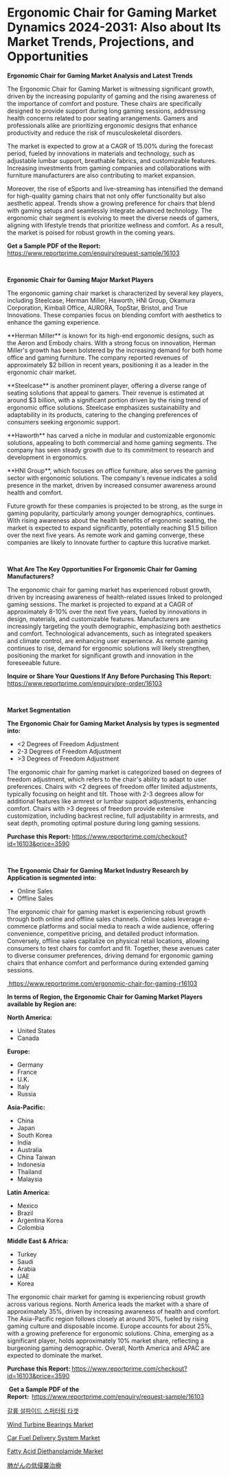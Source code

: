 <p><h1>Ergonomic Chair for Gaming Market Dynamics 2024-2031: Also about Its Market Trends, Projections, and Opportunities</h1></p><p><strong>Ergonomic Chair for Gaming Market Analysis and Latest Trends</strong></p>
<p><p>The Ergonomic Chair for Gaming Market is witnessing significant growth, driven by the increasing popularity of gaming and the rising awareness of the importance of comfort and posture. These chairs are specifically designed to provide support during long gaming sessions, addressing health concerns related to poor seating arrangements. Gamers and professionals alike are prioritizing ergonomic designs that enhance productivity and reduce the risk of musculoskeletal disorders.</p><p>The market is expected to grow at a CAGR of 15.00% during the forecast period, fueled by innovations in materials and technology, such as adjustable lumbar support, breathable fabrics, and customizable features. Increasing investments from gaming companies and collaborations with furniture manufacturers are also contributing to market expansion. </p><p>Moreover, the rise of eSports and live-streaming has intensified the demand for high-quality gaming chairs that not only offer functionality but also aesthetic appeal. Trends show a growing preference for chairs that blend with gaming setups and seamlessly integrate advanced technology. The ergonomic chair segment is evolving to meet the diverse needs of gamers, aligning with lifestyle trends that prioritize wellness and comfort. As a result, the market is poised for robust growth in the coming years.</p></p>
<p><strong>Get a Sample PDF of the Report:&nbsp;</strong> <a href="https://www.reportprime.com/enquiry/request-sample/16103">https://www.reportprime.com/enquiry/request-sample/16103</a></p>
<p>&nbsp;</p>
<p><strong>Ergonomic Chair for Gaming Major Market Players</strong></p>
<p><p>The ergonomic gaming chair market is characterized by several key players, including Steelcase, Herman Miller, Haworth, HNI Group, Okamura Corporation, Kimball Office, AURORA, TopStar, Bristol, and True Innovations. These companies focus on blending comfort with aesthetics to enhance the gaming experience.</p><p>**Herman Miller** is known for its high-end ergonomic designs, such as the Aeron and Embody chairs. With a strong focus on innovation, Herman Miller's growth has been bolstered by the increasing demand for both home office and gaming furniture. The company reported revenues of approximately $2 billion in recent years, positioning it as a leader in the ergonomic chair market.</p><p>**Steelcase** is another prominent player, offering a diverse range of seating solutions that appeal to gamers. Their revenue is estimated at around $3 billion, with a significant portion driven by the rising trend of ergonomic office solutions. Steelcase emphasizes sustainability and adaptability in its products, catering to the changing preferences of consumers seeking ergonomic support.</p><p>**Haworth** has carved a niche in modular and customizable ergonomic solutions, appealing to both commercial and home gaming segments. The company has seen steady growth due to its commitment to research and development in ergonomics. </p><p>**HNI Group**, which focuses on office furniture, also serves the gaming sector with ergonomic solutions. The company's revenue indicates a solid presence in the market, driven by increased consumer awareness around health and comfort.</p><p>Future growth for these companies is projected to be strong, as the surge in gaming popularity, particularly among younger demographics, continues. With rising awareness about the health benefits of ergonomic seating, the market is expected to expand significantly, potentially reaching $1.5 billion over the next five years. As remote work and gaming converge, these companies are likely to innovate further to capture this lucrative market.</p></p>
<p>&nbsp;</p>
<p><strong>What Are The Key Opportunities For Ergonomic Chair for Gaming Manufacturers?</strong></p>
<p><p>The ergonomic chair for gaming market has experienced robust growth, driven by increasing awareness of health-related issues linked to prolonged gaming sessions. The market is projected to expand at a CAGR of approximately 8-10% over the next five years, fueled by innovations in design, materials, and customizable features. Manufacturers are increasingly targeting the youth demographic, emphasizing both aesthetics and comfort. Technological advancements, such as integrated speakers and climate control, are enhancing user experience. As remote gaming continues to rise, demand for ergonomic solutions will likely strengthen, positioning the market for significant growth and innovation in the foreseeable future.</p></p>
<p><strong>Inquire or Share Your Questions If Any Before Purchasing This Report:</strong> <a href="https://www.reportprime.com/enquiry/pre-order/16103">https://www.reportprime.com/enquiry/pre-order/16103</a></p>
<p>&nbsp;</p>
<p><strong>Market Segmentation</strong></p>
<p><strong>The Ergonomic Chair for Gaming Market Analysis by types is segmented into:</strong></p>
<p><ul><li><2 Degrees of Freedom Adjustment</li><li>2-3 Degrees of Freedom Adjustment</li><li>>3 Degrees of Freedom Adjustment</li></ul></p>
<p><p>The ergonomic chair for gaming market is categorized based on degrees of freedom adjustment, which refers to the chair's ability to adapt to user preferences. Chairs with <2 degrees of freedom offer limited adjustments, typically focusing on height and tilt. Those with 2-3 degrees allow for additional features like armrest or lumbar support adjustments, enhancing comfort. Chairs with >3 degrees of freedom provide extensive customization, including backrest recline, full adjustability in armrests, and seat depth, promoting optimal posture during long gaming sessions.</p></p>
<p><strong>Purchase this Report:&nbsp;</strong><a href="https://www.reportprime.com/checkout?id=16103&price=3590">https://www.reportprime.com/checkout?id=16103&price=3590</a></p>
<p>&nbsp;</p>
<p><strong>The Ergonomic Chair for Gaming Market Industry Research by Application is segmented into:</strong></p>
<p><ul><li>Online Sales</li><li>Offline Sales</li></ul></p>
<p><p>The ergonomic chair for gaming market is experiencing robust growth through both online and offline sales channels. Online sales leverage e-commerce platforms and social media to reach a wide audience, offering convenience, competitive pricing, and detailed product information. Conversely, offline sales capitalize on physical retail locations, allowing consumers to test chairs for comfort and fit. Together, these avenues cater to diverse consumer preferences, driving demand for ergonomic gaming chairs that enhance comfort and performance during extended gaming sessions.</p></p>
<p><a href="https://www.reportprime.com/ergonomic-chair-for-gaming-r16103">&nbsp;https://www.reportprime.com/ergonomic-chair-for-gaming-r16103</a></p>
<p><strong>In terms of Region, the Ergonomic Chair for Gaming Market Players available by Region are:</strong></p>
<p>
    <p> <strong> North America: </strong>
        <ul>
            <li>United States</li>
            <li>Canada</li>
        </ul>
        </p> 
    <p> <strong> Europe: </strong>
        <ul>
            <li>Germany</li>
            <li>France</li>
            <li>U.K.</li>
            <li>Italy</li>
            <li>Russia</li>
        </ul>
        </p> 
    <p> <strong> Asia-Pacific: </strong>
        <ul>
            <li>China</li>
            <li>Japan</li>
            <li>South Korea</li>
            <li>India</li>
            <li>Australia</li>
            <li>China Taiwan</li>
            <li>Indonesia</li>
            <li>Thailand</li>
            <li>Malaysia</li>
        </ul>
        </p> 
    <p> <strong> Latin America: </strong>
        <ul>
            <li>Mexico</li>
            <li>Brazil</li>
            <li>Argentina Korea</li>
            <li>Colombia</li>
        </ul>
        </p> 
    <p> <strong> Middle East & Africa: </strong>
        <ul>
            <li>Turkey</li>
            <li>Saudi</li>
            <li>Arabia</li>
            <li>UAE</li>
            <li>Korea</li>
        </ul>
    </p>
    </p>
<p><p>The ergonomic chair market for gaming is experiencing robust growth across various regions. North America leads the market with a share of approximately 35%, driven by increasing awareness of health and comfort. The Asia-Pacific region follows closely at around 30%, fueled by rising gaming culture and disposable income. Europe accounts for about 25%, with a growing preference for ergonomic solutions. China, emerging as a significant player, holds approximately 10% market share, reflecting a burgeoning gaming demographic. Overall, North America and APAC are expected to dominate the market.</p></p>
<p><strong>Purchase this Report: </strong><a href="https://www.reportprime.com/checkout?id=16103&price=3590">https://www.reportprime.com/checkout?id=16103&price=3590</a></p>
<p>&nbsp;<strong>Get a Sample PDF of the Report:&nbsp;&nbsp;</strong><a href="https://www.reportprime.com/enquiry/request-sample/16103">https://www.reportprime.com/enquiry/request-sample/16103</a></p>
<p><strong></strong></p>
<p><p><a href="https://medium.com/@stephpinkney/%EA%B0%88%EB%A5%A8-%ED%99%A9%ED%99%94%EB%AC%BC-%EC%8A%A4%ED%8D%BC%ED%84%B0%EB%A7%81-%ED%83%80%EA%B2%9F-%EC%8B%9C%EC%9E%A5%EC%9D%84-%ED%98%95%EC%84%B1%ED%95%98%EB%8A%94-%ED%98%81%EC%8B%A0-%EB%B0%8F-%EC%8B%9C%EC%9E%A5-%ED%8A%B8%EB%A0%8C%EB%93%9C%EB%8A%94-%EB%AC%B4%EC%97%87%EC%9D%B8%EA%B0%80%EC%9A%94-6cf529328749">갈륨 설파이드 스퍼터링 타겟</a></p><p><a href="https://www.linkedin.com/pulse/strategic-roadmap-global-wind-turbine-bearings-market-qdsae?trackingId=PfPe8MoKTHSes6pX4YIABQ%3D%3D">Wind Turbine Bearings Market</a></p><p><a href="https://issuu.com/reportprime-2/docs/car-fuel-delivery-system-market-siz_e5d8d03a6f2f4d">Car Fuel Delivery System Market</a></p><p><a href="https://medium.com/@victoria.lyman98067/the-fatty-acid-diethanolamide-market-industry-provides-a-comprehensive-and-current-analysis-of-99eef1ea9d6c">Fatty Acid Diethanolamide Market</a></p><p><a href="https://medium.com/@isaurapx9xsianez/minimally-invasive-treatment-of-lung-cancer-4a32f00358c5">肺がんの低侵襲治療</a></p></p>
